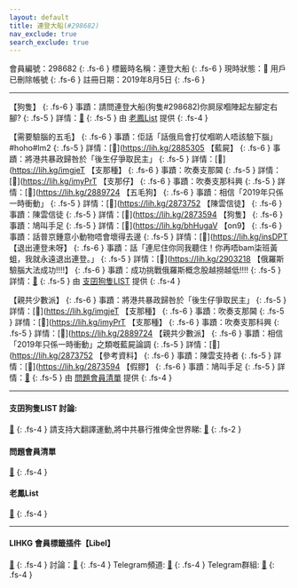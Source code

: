 ```yaml
---
layout: default
title: 連登大船(#298682)
nav_exclude: true
search_exclude: true
---
```


會員編號：298682
{: .fs-6 }
標籤時名稱：連登大船
{: .fs-6 }
現時狀態：🗿 用戶已刪除帳號
{: .fs-6 }
註冊日期：2019年8月5日
{: .fs-6 }

---

<div class="code-example" markdown="1">

【狗隻】
{: .fs-6 }
事蹟：請問連登大船(狗隻#298682)你屙尿嗰陣起左腳定右腳?
{: .fs-5 }
詳情：[🔗](https://lih.kg/2894415)
{: .fs-5 }
由 [老鳳List](#老鳳list) 提供
{: .fs-4 }

</div>
<div class="code-example" markdown="1">

【需要驗腦的五毛】
{: .fs-6 }
事蹟：佢話「話俄烏會打仗嗰啲人唔該驗下腦」#hoho#lm2
{: .fs-5 }
詳情：[🔗](https://lih.kg/2885305
【藍屍】
{: .fs-6 }
事蹟：將港共暴政歸咎於「後生仔爭取民主」
{: .fs-5 }
詳情：[🔗](https://lih.kg/imgjeT
【支那種】
{: .fs-6 }
事蹟：吹奏支那閪
{: .fs-5 }
詳情：[🔗](https://lih.kg/imyPrT
【支那仔】
{: .fs-6 }
事蹟：吹奏支那科興
{: .fs-5 }
詳情：[🔗](https://lih.kg/2889724
【五毛狗】
{: .fs-6 }
事蹟：相信「2019年只係一時衝動」
{: .fs-5 }
詳情：[🔗](https://lih.kg/2873752
【陳雲信徒】
{: .fs-6 }
事蹟：陳雲信徒
{: .fs-5 }
詳情：[🔗](https://lih.kg/2873594
【狗隻】
{: .fs-6 }
事蹟：鳩叫手足
{: .fs-5 }
詳情：[🔗](https://lih.kg/bhHugaV
【on9】
{: .fs-6 }
事蹟：話普京鍾意小動物唔會壞得去邊
{: .fs-5 }
詳情：[🔗](https://lih.kg/insDPT
【退出連登未呀】
{: .fs-6 }
事蹟：話「連尼住你同我聽住！你再唔bam柒班黃蛆，我就永遠退出連登。」
{: .fs-5 }
詳情：[🔗](https://lih.kg/2903218
【俄羅斯驗腦大法成功!!!!】
{: .fs-6 }
事蹟：成功挑戰俄羅斯概念股越撈越低!!!!
{: .fs-5 }
詳情：[🔗](https://lih.kg/2897529)
{: .fs-5 }
由 [支囝狗隻LIST](#支囝狗隻list-討論) 提供
{: .fs-4 }

</div>
<div class="code-example" markdown="1">

【親共少數派】
{: .fs-6 }
事蹟：將港共暴政歸咎於「後生仔爭取民主」
{: .fs-5 }
詳情：[🔗](https://lih.kg/imgjeT
【支那種】
{: .fs-6 }
事蹟：吹奏支那閪
{: .fs-5 }
詳情：[🔗](https://lih.kg/imyPrT
【支那種】
{: .fs-6 }
事蹟：吹奏支那科興
{: .fs-5 }
詳情：[🔗](https://lih.kg/2889724
【親共少數派】
{: .fs-6 }
事蹟：相信「2019年只係一時衝動」之類嘅藍屍論調
{: .fs-5 }
詳情：[🔗](https://lih.kg/2873752
【參考資料】
{: .fs-6 }
事蹟：陳雲支持者
{: .fs-5 }
詳情：[🔗](https://lih.kg/2873594
【假膠】
{: .fs-6 }
事蹟：鳩叫手足
{: .fs-5 }
詳情：[🔗](https://lih.kg/bhHugaV)
{: .fs-5 }
由 [問題會員清單](#問題會員清單) 提供
{: .fs-4 }

</div>

---

#### 支囝狗隻LIST 討論: 
[🔗](https://lih.kg/2908480)
{: .fs-4 }
請支持大翻譯運動,將中共暴行推俾全世界睇: [🔗](https://twitter.com/tgtm_official)
{: .fs-2 }
#### 問題會員清單
[🔗](https://github.com/V4KFDgEw8T/rccnmlhnzv)
{: .fs-4 }
#### 老鳳List
[🔗](https://lihkg.com/thread/2808424)
{: .fs-4 }

---

#### LIHKG 會員標籤插件【Libel】
[🔗](https://kitce.github.io/libel)
{: .fs-4 }
討論：[🔗](https://lih.kg/2841778)
{: .fs-4 }
Telegram頻道: [🔗](https://t.me/LibelOfficialChannel)
{: .fs-4 }
Telegram群組: [🔗](https://t.me/LibelOfficialGroup)
{: .fs-4 }
